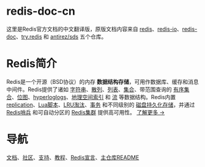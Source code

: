 # redis-doc-cn
这里是Redis官方文档的中文翻译版，原版文档内容来自 [redis](https://github.com/redis/redis)、[redis-io](https://github.com/redis/redis-io)、[redis-doc](https://github.com/redis/redis-doc)、[try.redis](https://github.com/redis/try.redis) 和 [antirez/sds](https://github.com/antirez/sds) 五个仓库。

# Redis简介
Redis是一个开源（BSD协议）的内存 **数据结构存储**，可用作数据库、缓存和消息中间件。Redis提供了诸如
[字符串](/topics/data-types-intro.md#strings)、[散列](/topics/data-types-intro.md#hashes)、[列表](/topics/data-types-intro.md#lists)、[集合](/topics/data-types-intro.md#sets)、带范围查询的 [有序集合](/topics/data-types-intro.md#sorted-sets)、[位图](/topics/data-types-intro.md#bitmaps)、[hyperloglogs](/topics/data-types-intro.md#hyperloglogs)、[地理空间索引](/commands/geoadd.md) 和 [流](/topics/streams-intro.md) 等数据结构。Redis内置 [replication](/topics/replication.md)、[Lua脚本](/commands/eval.md)、[LRU淘汰](/topics/lru-cache.md)、[事务](/topics/transactions.md) 和不同级别的 [磁盘持久化存储](/topics/persistence.md)，并通过 [Redis哨兵](/topics/sentinel.md) 和可自动分区的 [Redis集群](/topics/cluster-tutorial.md) 提供高可用性。
[了解更多 →](/topics/introduction.md)

# 导航
[文档](/documentation.md)、[社区](/community.md)、[支持](/support.md)、[教程](/tutorial)、[Redis宣言](/MANIFESTO)、[主仓库README](/redis.md)
